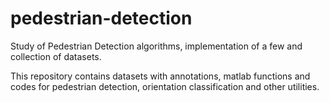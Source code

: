 # pedestrian-detection
Study of Pedestrian Detection algorithms, implementation of a few and collection of datasets.

This repository contains datasets with annotations, matlab functions and codes for pedestrian detection, orientation classification and other utilities.

